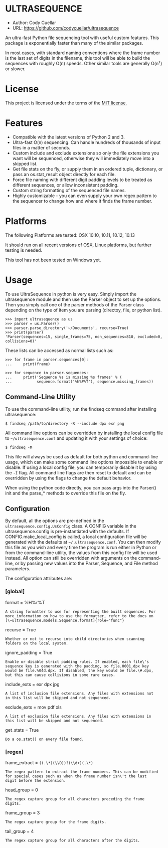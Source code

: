 ULTRASEQUENCE
=============

-   Author: Cody Cuellar
-   URL: <https://github.com/codycuellar/ultrasequence>

An ultra-fast Python file sequencing tool with useful custom features.
This package is exponentially faster than many of the similar packages.

In most cases, with standard naming conventions where the frame number
is the last set of digits in the filename, this tool will be able to
build the sequences with roughly O(n) speeds. Other similar tools are
generally O(n²) or slower.

License
=======

This project is licensed under the terms of the [MIT
license.](https://choosealicense.com/licenses/mit/)

Features
========

-   Compatible with the latest versions of Python 2 and 3.
-   Ultra-fast O(n) sequencing. Can handle hundreds of thousands of
    input files in a matter of seconds.
-   Custom include and exclude extensions so only the file extensions
    you want will be sequenced, otherwise they will immediately move
    into a skipped list.
-   Get file stats on the fly, or supply them in an ordered tuple,
    dictionary, or pass an os.stat\_result object directly for each
    file.
-   Force file naming with different digit padding levels to be treated
    as different sequences, or allow inconsistent padding.
-   Custom string formatting of the sequenced file names.
-   Highly customizable - you can even supply your own regex pattern to
    the sequencer to change how and where it finds the frame number.

Platforms
=========

The following Platforms are tested:
    OSX 10.10, 10.11, 10.12, 10.13

It should run on all recent versions of OSX, Linux platforms, but
further testing is needed.

This tool has not been tested on Windows yet.

Usage
=====

To use UltraSequence in python is very easy. Simply import the
ultrasequence module and then use the Parser object to set up the
options. Then you simply call one of the parser methods of the Parser
class depending on the type of item you are parsing (directoy, file, or
python list).

``` {.sourceCode .python}
>>> import ultrasequence as us
>>> parser = us.Parser()
>>> parser.parse_directory('~/Documents', recurse=True)
>>> print(parser)
'Parser(sequences=15, single_frames=75, non_sequences=810, excluded=0,
collisions=0)'
```

These lists can be accessed as normal lists such as:

``` {.sourceCode .python}
>>> for frame in parser.sequences[0]:
...     print(frame)

>>> for sequence in parser.sequences:
...     print('Sequence %s is missing %s frames' % (
...           sequence.format('%h%P%T'), sequence.missing_frames))
```

Command-Line Utility
--------------------

To use the command-line utility, run the findseq command after
installing ultrasequence:

``` {.sourceCode .bash}
$ findseq /path/to/directory -R --include dpx exr png
```

All command line options can be overridden by installing the local
config file to `~/ultrasequence.conf` and updating it with your settings
of choice:

``` {.sourceCode .bash}
$ findseq -M
```

This file will always be used as default for both python and
command-line usage, which can make some command line options impossible
to enable or disable. If using a local config file, you can temporarily
disable it by using the `-I` flag. All command line flags are then reset
to default and can be overridden by using the flags to change the
default behavior.

When using the python code directly, you can pass args into the Parser()
init and the parse_* methods to override this file on the fly.

Configuration
-------------

By default, all the options are pre-defined in the
`ultrasequence.config.UsConfig` class. A CONFIG variable
in the ultrasequence.config is pre-instantiated with the defaults. If
CONFIG.make\_local\_config is called, a local configuration file will be
generated with the defaults at `~/.ultrasequence.conf`. You can then
modify this file as you wish and every time the program is run either in
Python or from the command-line utility, the values from this config
file will be used instead. All option can still be overridden with
arguments on the command-line, or by passing new values into the Parser,
Sequence, and File method parameters.

The configuration attributes are:

### \[global\]

format = %H%r%T

    A string formatter to use for representing the built sequences. For
    more information on how to use the formatter, refer to the docs on
    [\~ultrasequence.models.Sequence.format]{role="func"}

recurse = True

    Whether or not to recurse into child directories when scanning
    folders on the local system.

ignore\_padding = True

    Enable or disable strict padding rules. If enabled, each file\'s
    sequence key is generated with the padding, so file.0001.dpx key
    would be file.%04d.dpx. If disabled, the key would be file.\#.dpx,
    but this can cause collisions in some rare cases.

include\_exts = exr dpx jpg

    A list of inclusion file extensions. Any files with extensions not
    in this list will be skipped and not sequenced.

exclude\_exts = mov pdf xls

    A list of exclusion file extensions. Any files with extensions in
    this list will be skipped and not sequenced.

get\_stats = True

    Do a os.stat() on every file found.

### \[regex\]

frame\_extract = `((.\*)(\\D))?(\\d+)(.\*)`

    The regex pattern to extract the frame numbers. This can be modified
    for special cases such as when the frame number isn\'t the last
    digit before the extension.

head\_group = 0

    The regex capture group for all characters preceding the frame
    digits.

frame\_group = 3

    The regex capture group for the frame digits.

tail\_group = 4

    The regex capture group for all characters after the digits.
